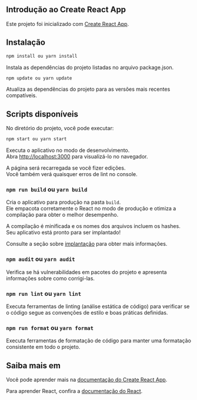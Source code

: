 ## Introdução ao Create React App

Este projeto foi inicializado com [Create React App](https://github.com/facebook/create-react-app).

## Instalação

```javascript
npm install ou yarn install
```

Instala as dependências do projeto listadas no arquivo package.json.

```javascript
npm update ou yarn update
```

Atualiza as dependências do projeto para as versões mais recentes compatíveis.

## Scripts disponíveis

No diretório do projeto, você pode executar:

```javascript
npm start ou yarn start
```

Executa o aplicativo no modo de desenvolvimento.\
Abra [http://localhost:3000](http://localhost:3000) para visualizá-lo no navegador.

A página será recarregada se você fizer edições.\
Você também verá quaisquer erros de lint no console.

### `npm run build` ou `yarn build`

Cria o aplicativo para produção na pasta `build`.\
Ele empacota corretamente o React no modo de produção e otimiza a compilação para obter o melhor desempenho.

A compilação é minificada e os nomes dos arquivos incluem os hashes.\
Seu aplicativo está pronto para ser implantado!

Consulte a seção sobre [implantação](https://facebook.github.io/create-react-app/docs/deployment) para obter mais informações.

### `npm audit` ou `yarn audit`

Verifica se há vulnerabilidades em pacotes do projeto e apresenta informações sobre como corrigi-las.

### `npm run lint` ou `yarn lint`

Executa ferramentas de linting (análise estática de código) para verificar se o código segue as convenções de estilo e boas práticas definidas.

### `npm run format` ou `yarn format`

Executa ferramentas de formatação de código para manter uma formatação consistente em todo o projeto.

## Saiba mais em

Você pode aprender mais na [documentação do Create React App](https://facebook.github.io/create-react-app/docs/getting-started).

Para aprender React, confira a [documentação do React](https://reactjs.org/).